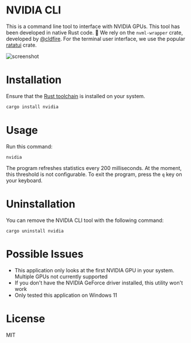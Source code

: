 # NVIDIA CLI

This is a command line tool to interface with NVIDIA GPUs.
This tool has been developed in native Rust code. 🦀
We rely on the `nvml-wrapper` crate, developed by [@cldfire](https://github.com/cldfire/).
For the terminal user interface, we use the popular [ratatui](https://github.com/ratatui/ratatui) crate.

![screenshot](https://github.com/pcgeek86/nvidia-rs/blob/master/assets/screenshot02.png?raw=true)

# Installation 

Ensure that the [Rust toolchain](https://rustup.rs) is installed on your system.

```bash
cargo install nvidia
```

# Usage

Run this command:

```
nvidia
```

The program refreshes statistics every 200 milliseconds.
At the moment, this threshold is not configurable.
To exit the program, press the `q` key on your keyboard.

# Uninstallation

You can remove the NVIDIA CLI tool with the following command:

```
cargo uninstall nvidia
```

# Possible Issues

* This application only looks at the first NVIDIA GPU in your system. Multiple GPUs not currently supported
* If you don't have the NVIDIA GeForce driver installed, this utility won't work
* Only tested this application on Windows 11

# License

MIT
